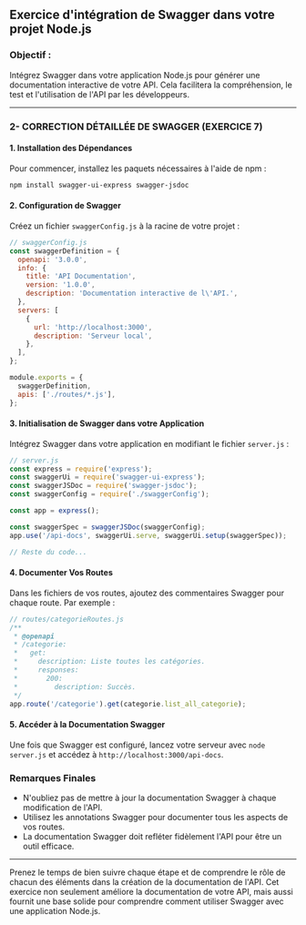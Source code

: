 ## Exercice d'intégration de Swagger dans votre projet Node.js

### Objectif :
Intégrez Swagger dans votre application Node.js pour générer une documentation interactive de votre API. Cela facilitera la compréhension, le test et l'utilisation de l'API par les développeurs.

---

### 2- CORRECTION DÉTAILLÉE DE SWAGGER (EXERCICE 7)

#### 1. Installation des Dépendances
Pour commencer, installez les paquets nécessaires à l'aide de npm :

```bash
npm install swagger-ui-express swagger-jsdoc
```

#### 2. Configuration de Swagger
Créez un fichier `swaggerConfig.js` à la racine de votre projet :

```javascript
// swaggerConfig.js
const swaggerDefinition = {
  openapi: '3.0.0',
  info: {
    title: 'API Documentation',
    version: '1.0.0',
    description: 'Documentation interactive de l\'API.',
  },
  servers: [
    {
      url: 'http://localhost:3000',
      description: 'Serveur local',
    },
  ],
};

module.exports = {
  swaggerDefinition,
  apis: ['./routes/*.js'],
};
```

#### 3. Initialisation de Swagger dans votre Application
Intégrez Swagger dans votre application en modifiant le fichier `server.js` :

```javascript
// server.js
const express = require('express');
const swaggerUi = require('swagger-ui-express');
const swaggerJSDoc = require('swagger-jsdoc');
const swaggerConfig = require('./swaggerConfig');

const app = express();

const swaggerSpec = swaggerJSDoc(swaggerConfig);
app.use('/api-docs', swaggerUi.serve, swaggerUi.setup(swaggerSpec));

// Reste du code...
```

#### 4. Documenter Vos Routes
Dans les fichiers de vos routes, ajoutez des commentaires Swagger pour chaque route. Par exemple :

```javascript
// routes/categorieRoutes.js
/**
 * @openapi
 * /categorie:
 *   get:
 *     description: Liste toutes les catégories.
 *     responses:
 *       200:
 *         description: Succès.
 */
app.route('/categorie').get(categorie.list_all_categorie);
```

#### 5. Accéder à la Documentation Swagger
Une fois que Swagger est configuré, lancez votre serveur avec `node server.js` et accédez à `http://localhost:3000/api-docs`.

### Remarques Finales
- N'oubliez pas de mettre à jour la documentation Swagger à chaque modification de l'API.
- Utilisez les annotations Swagger pour documenter tous les aspects de vos routes.
- La documentation Swagger doit refléter fidèlement l'API pour être un outil efficace.

---

Prenez le temps de bien suivre chaque étape et de comprendre le rôle de chacun des éléments dans la création de la documentation de l'API. Cet exercice non seulement améliore la documentation de votre API, mais aussi fournit une base solide pour comprendre comment utiliser Swagger avec une application Node.js.
